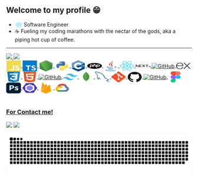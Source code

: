## Welcome to my profile 😁


- <img align="center" alt="React" height="15" width="20" src="https://raw.githubusercontent.com/devicons/devicon/master/icons/react/react-original.svg"> Software Engineer
- ☕ Fueling my coding marathons with the nectar of the gods, aka a piping hot cup of coffee.
---

<div style="display: flex;">
   <a href="https://github.com/HyagoSF">
   <img height="180em" src="https://github-readme-stats-sigma-five.vercel.app/api?username=HyagoSF&show_icons=true&theme=tokyonight&include_all_commits=true&count_private=true"/>
   <img height="180em" src="https://github-readme-stats-sigma-five.vercel.app/api/top-langs/?username=HyagoSF&layout=compact&langs_count=6&theme=tokyonight"/>
</div>
	   
<div style="display: inline_block"><be>
	
<img align="center" alt="Js" height="30" width="40" src="https://raw.githubusercontent.com/devicons/devicon/master/icons/javascript/javascript-plain.svg">
<img align="center" alt="TypeScript" height="30" width="40" src="https://raw.githubusercontent.com/devicons/devicon/master/icons/typescript/typescript-original.svg">
<img align="center" alt="Node" height="30" width="40" src="https://raw.githubusercontent.com/devicons/devicon/master/icons/nodejs/nodejs-original.svg">
<img align="center" alt="Python" height="30" width="40" src="https://raw.githubusercontent.com/devicons/devicon/master/icons/python/python-original.svg">
<img align="center" alt="GitHub" height="30" width="40" src="https://github.com/devicons/devicon/blob/v2.15.1/icons/cplusplus/cplusplus-original.svg" />
<img align="center" alt="GitHub" height="30" width="40" src="https://github.com/devicons/devicon/blob/v2.15.1/icons/php/php-plain.svg" />
<img align="center" alt="GitHub" height="30" width="40" src="https://github.com/devicons/devicon/blob/v2.15.1/icons/java/java-original.svg" />

<img align="center" alt="React" height="30" width="40" src="https://raw.githubusercontent.com/devicons/devicon/master/icons/react/react-original.svg">
<img align="center" alt="GitHub" height="30" width="40" src="https://github.com/devicons/devicon/blob/v2.15.1/icons/nextjs/nextjs-original-wordmark.svg" />
<img align="center" alt="GitHub" height="30" width="40" src="https://cdn.jsdelivr.net/gh/devicons/devicon/icons/redux/redux-original.svg" />
<img align="center" alt="GitHub" height="30" width="40" src="https://github.com/devicons/devicon/blob/v2.15.1/icons/express/express-original.svg" />

<img align="center" alt="CSS" height="30" width="40" src="https://raw.githubusercontent.com/devicons/devicon/master/icons/css3/css3-original.svg">
<img align="center" alt="HTML" height="30" width="40" src="https://raw.githubusercontent.com/devicons/devicon/master/icons/html5/html5-original.svg">
<img align="center" alt="GitHub" height="30" width="40" src="https://cdn.jsdelivr.net/gh/devicons/devicon/icons/bootstrap/bootstrap-original.svg" />
<img align="center" alt="GitHub" height="30" width="40" src="https://github.com/devicons/devicon/blob/v2.15.1/icons/tailwindcss/tailwindcss-plain.svg" />

<img align="center" alt="MongoDB" height="30" width="40" src="https://raw.githubusercontent.com/devicons/devicon/master/icons/mongodb/mongodb-original.svg">
<img align="center" alt="MySQL" height="30" width="40" src="https://raw.githubusercontent.com/devicons/devicon/master/icons/mysql/mysql-original.svg">


<img align="center" alt="Git" height="30" width="40" src="https://raw.githubusercontent.com/devicons/devicon/master/icons/git/git-original.svg">
<img align="center" alt="GitHub" height="30" width="40" src="https://github.com/devicons/devicon/blob/v2.15.1/icons/github/github-original.svg" />
<img align="center" alt="GitHub" height="30" width="40" src="https://cdn.jsdelivr.net/gh/devicons/devicon/icons/npm/npm-original-wordmark.svg" />
<img align="center" alt="GitHub" height="30" width="40" src="https://github.com/devicons/devicon/blob/v2.15.1/icons/figma/figma-original.svg" />
<img align="center" alt="GitHub" height="30" width="40" src="https://github.com/devicons/devicon/blob/v2.15.1/icons/photoshop/photoshop-plain.svg" />
<img align="center" alt="GitHub" height="30" width="40" src="https://github.com/devicons/devicon/blob/v2.15.1/icons/eslint/eslint-original.svg" />
<img align="center" alt="GitHub" height="30" width="40" src="https://github.com/devicons/devicon/blob/v2.15.1/icons/firebase/firebase-plain.svg" />


<img align="center" alt="GitHub" height="30" width="40" src="https://github.com/devicons/devicon/blob/v2.15.1/icons/googlecloud/googlecloud-original.svg" />








	


	
</div>
 
 <br>
 

### For Contact me! 
<div> 
  <a href = "mailto:hyagosilvaferreira@gmail.com"><img src="https://img.shields.io/badge/-Gmail-%23333?style=for-the-badge&logo=gmail&logoColor=white" target="_blank"></a>
  <a href="https://www.linkedin.com/in/hyago-ferreira-6a0195190" target="_blank"><img src="https://img.shields.io/badge/-LinkedIn-%230077B5?style=for-the-badge&logo=linkedin&logoColor=white" target="_blank"></a> 
 
  ![Snake animation](https://github.com/hyagosf/hyagosf/blob/output/github-contribution-grid-snake.svg)

</div>
